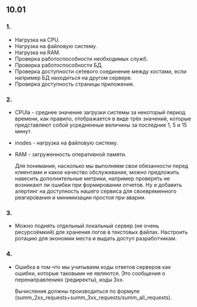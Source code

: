 ## 10.01 

### 1.

- Нагрузка на СPU.
- Нагрузка на файловую систему.
- Нагрузка на RAM.
- Проверка работоспособности необходимых служб.
- Проверка работоспособности БД.
- Проверка доступности сетевого соединение между хостами, если например БД находиться на другом сервере.
- Проверка доступность страницы приложения.

### 2.

- CPUla - среднее значение загрузки системы за некоторый период времени, как правило, отображается в виде трёх значений, которые представляют собой усредненные величины за последние 1, 5 и 15 минут.  
- inodes - нагрузка на файловую систему.
- RAM - загруженность оперативной памяти.

    Для понимания, насколько мы выполняем свои обязанности перед клиентами и какое качество обслуживания, можно предложить навесить дополнительные метрики, например проверять не возникают ли ошибки при формировании отчетов. Ну и добавить алертинг на доступность нашего сервиса для своевременного реагирования и минимизации простоя при аварии. 

### 3.

 - Можно поднять отдельный локальный сервер (не очень ресурсоёмкий) для хранения логов в текстовых файлах. Настроить ротацию для экономии места и выдать доступ разработчикам.  

### 4. 

- Ошибка в том что мы учитываем коды ответов серверов как ошибки, которые таковыми не являются. Это сообщения о перенаправлениях (редиректы), коды 3xx.

    Вычисления должны производиться по формуле (summ_2xx_requests+summ_3xx_requests/summ_all_requests).